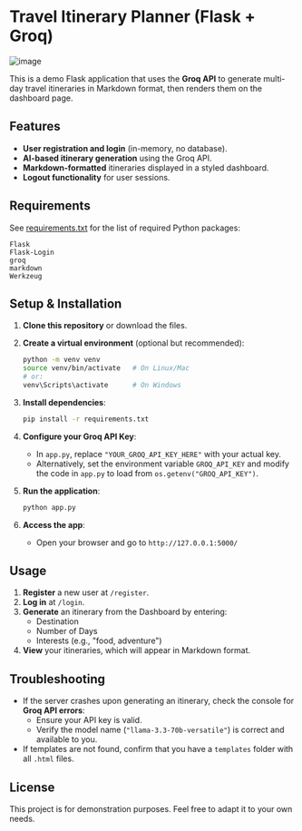 
# Travel Itinerary Planner (Flask + Groq)
![image](https://github.com/user-attachments/assets/51fad89c-74cf-48e1-b813-a5dea9699733)

This is a demo Flask application that uses the **Groq API** to generate multi-day travel itineraries in Markdown format, then renders them on the dashboard page.

## Features
- **User registration and login** (in-memory, no database).
- **AI-based itinerary generation** using the Groq API.
- **Markdown-formatted** itineraries displayed in a styled dashboard.
- **Logout functionality** for user sessions.

## Requirements
See [requirements.txt](./requirements.txt) for the list of required Python packages:
```
Flask
Flask-Login
groq
markdown
Werkzeug
```

## Setup & Installation

1. **Clone this repository** or download the files.

2. **Create a virtual environment** (optional but recommended):
   ```bash
   python -m venv venv
   source venv/bin/activate   # On Linux/Mac
   # or:
   venv\Scripts\activate      # On Windows
   ```

3. **Install dependencies**:
   ```bash
   pip install -r requirements.txt
   ```

4. **Configure your Groq API Key**:
   - In `app.py`, replace `"YOUR_GROQ_API_KEY_HERE"` with your actual key.
   - Alternatively, set the environment variable `GROQ_API_KEY` and modify the code in `app.py` to load from `os.getenv("GROQ_API_KEY")`.

5. **Run the application**:
   ```bash
   python app.py
   ```
6. **Access the app**:
   - Open your browser and go to `http://127.0.0.1:5000/`

## Usage
1. **Register** a new user at `/register`.
2. **Log in** at `/login`.
3. **Generate** an itinerary from the Dashboard by entering:
   - Destination
   - Number of Days
   - Interests (e.g., "food, adventure")
4. **View** your itineraries, which will appear in Markdown format.

## Troubleshooting
- If the server crashes upon generating an itinerary, check the console for **Groq API errors**:
  - Ensure your API key is valid.
  - Verify the model name (`"llama-3.3-70b-versatile"`) is correct and available to you.
- If templates are not found, confirm that you have a `templates` folder with all `.html` files.

## License
This project is for demonstration purposes. Feel free to adapt it to your own needs.
